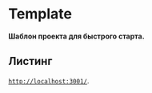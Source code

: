 # Template
**Шаблон проекта для быстрого старта.**

## Листинг

[`http://localhost:3001/`](http://localhost:3001/).

